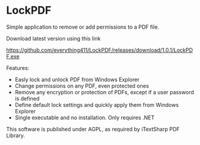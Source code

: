 # LockPDF

Simple application to remove or add permissions to a PDF file.

Download latest version using this link

https://github.com/everything411/LockPDF/releases/download/1.0.1/LockPDF.exe

Features: 

- Easly lock and unlock PDF from Windows Explorer
- Change permissions on any PDF, even protected ones
- Remove any encryption or protection of PDFs, except if a user password is defined
- Define default lock settings and quickly apply them from Windows Explorer
- Single executable and no installation. Only requires .NET

This software is published under AGPL, as required by iTextSharp PDF Library.
